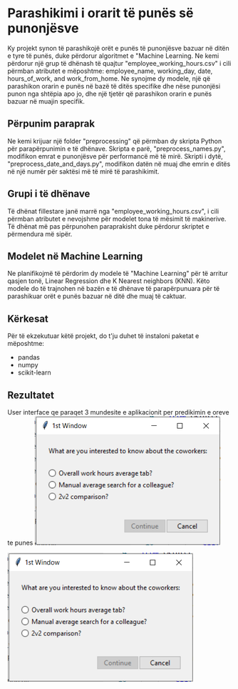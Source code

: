 # Parashikimi i orarit të punës së punonjësve

Ky projekt synon të parashikojë orët e punës të punonjësve bazuar në ditën e tyre të punës, duke përdorur algoritmet e "Machine Learning. Ne kemi përdorur një grup të dhënash të quajtur "employee_working_hours.csv" i cili përmban atributet e mëposhtme: employee_name, working_day, date, hours_of_work, and work_from_home. Ne synojme dy modele, një që parashikon orarin e punës në bazë të ditës specifike dhe nëse punonjësi punon nga shtëpia apo jo, dhe një tjetër që parashikon orarin e punës bazuar në muajin specifik.

## Përpunim paraprak

Ne kemi krijuar një folder "preprocessing" që përmban dy skripta Python për parapërpunimin e të dhënave. Skripta e parë, "preprocess_names.py", modifikon emrat e punonjësve për performancë më të mirë. Skripti i dytë, "preprocess_date_and_days.py", modifikon datën në muaj dhe emrin e ditës në një numër për saktësi më të mirë të parashikimit.

## Grupi i të dhënave

Të dhënat fillestare janë marrë nga "employee_working_hours.csv", i cili përmban atributet e nevojshme për modelet tona të mësimit të makinerive. Të dhënat më pas përpunohen paraprakisht duke përdorur skriptet e përmendura më sipër.

## Modelet në Machine Learning

Ne planifikojmë të përdorim dy modele të "Machine Learning" për të arritur qasjen tonë, Linear Regression dhe K Nearest neighbors (KNN). Këto modele do të trajnohen në bazën e të dhënave të parapërpunuara për të parashikuar orët e punës bazuar në ditë dhe muaj të caktuar.

## Kërkesat
Për të ekzekutuar këtë projekt, do t'ju duhet të instaloni paketat e mëposhtme:
- pandas
- numpy
- scikit-learn


## Rezultatet

User interface qe paraqet 3 mundesite e aplikacionit per predikimin e oreve te punes 
<img src="./results/01.png">

![Alt Text](./results/01.png)